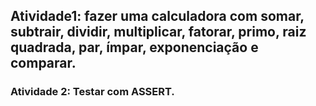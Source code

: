 ## Atividade1: fazer uma calculadora com somar, subtrair, dividir, multiplicar, fatorar, primo, raiz quadrada, par, ímpar, exponenciação e comparar.

### Atividade 2: Testar com ASSERT.
